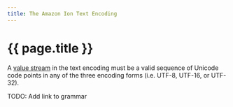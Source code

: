 ```yaml
---
title: The Amazon Ion Text Encoding
---
```


# {{ page.title }}

A [value stream](glossary.html#value_stream) in the text encoding must be a
valid sequence of Unicode code points in any of the three encoding forms
(i.e. UTF-8, UTF-16, or UTF-32).

TODO: Add link to grammar
